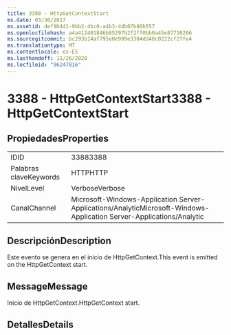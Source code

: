 ```yaml
---
title: 3388 - HttpGetContextStart
ms.date: 03/30/2017
ms.assetid: def9b441-9bb2-4bc0-a4b3-4db07b80b557
ms.openlocfilehash: a4a412401846b85297b2f2ff0bb0a45e87738206
ms.sourcegitcommit: bc293b14af795e0e999e3304dd40c0222cf2ffe4
ms.translationtype: MT
ms.contentlocale: es-ES
ms.lasthandoff: 11/26/2020
ms.locfileid: "96247816"
---
```

# <a name="3388---httpgetcontextstart"></a><span data-ttu-id="21fca-102">3388 - HttpGetContextStart</span><span class="sxs-lookup"><span data-stu-id="21fca-102">3388 - HttpGetContextStart</span></span>

## <a name="properties"></a><span data-ttu-id="21fca-103">Propiedades</span><span class="sxs-lookup"><span data-stu-id="21fca-103">Properties</span></span>  
  
|||  
|-|-|  
|<span data-ttu-id="21fca-104">ID</span><span class="sxs-lookup"><span data-stu-id="21fca-104">ID</span></span>|<span data-ttu-id="21fca-105">3388</span><span class="sxs-lookup"><span data-stu-id="21fca-105">3388</span></span>|  
|<span data-ttu-id="21fca-106">Palabras clave</span><span class="sxs-lookup"><span data-stu-id="21fca-106">Keywords</span></span>|<span data-ttu-id="21fca-107">HTTP</span><span class="sxs-lookup"><span data-stu-id="21fca-107">HTTP</span></span>|  
|<span data-ttu-id="21fca-108">Nivel</span><span class="sxs-lookup"><span data-stu-id="21fca-108">Level</span></span>|<span data-ttu-id="21fca-109">Verbose</span><span class="sxs-lookup"><span data-stu-id="21fca-109">Verbose</span></span>|  
|<span data-ttu-id="21fca-110">Canal</span><span class="sxs-lookup"><span data-stu-id="21fca-110">Channel</span></span>|<span data-ttu-id="21fca-111">Microsoft-Windows-Application Server-Applications/Analytic</span><span class="sxs-lookup"><span data-stu-id="21fca-111">Microsoft-Windows-Application Server-Applications/Analytic</span></span>|  
  
## <a name="description"></a><span data-ttu-id="21fca-112">Descripción</span><span class="sxs-lookup"><span data-stu-id="21fca-112">Description</span></span>  

 <span data-ttu-id="21fca-113">Este evento se genera en el inicio de HttpGetContext.</span><span class="sxs-lookup"><span data-stu-id="21fca-113">This event is emitted on the HttpGetContext start.</span></span>  
  
## <a name="message"></a><span data-ttu-id="21fca-114">Message</span><span class="sxs-lookup"><span data-stu-id="21fca-114">Message</span></span>  

 <span data-ttu-id="21fca-115">Inicio de HttpGetContext.</span><span class="sxs-lookup"><span data-stu-id="21fca-115">HttpGetContext start.</span></span>  
  
## <a name="details"></a><span data-ttu-id="21fca-116">Detalles</span><span class="sxs-lookup"><span data-stu-id="21fca-116">Details</span></span>
